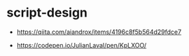 # script-design

- https://qiita.com/aiandrox/items/4196c8f5b564d29fdce7

- https://codepen.io/JulianLaval/pen/KpLXOO/

